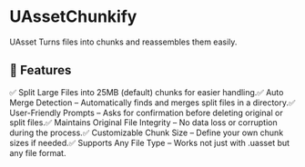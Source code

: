 # UAssetChunkify
UAsset Turns files into chunks and reassembles them easily.

## 🚀 Features

✅ Split Large Files into 25MB (default) chunks for easier handling.✅ Auto Merge Detection – Automatically finds and merges split files in a directory.✅ User-Friendly Prompts – Asks for confirmation before deleting original or split files.✅ Maintains Original File Integrity – No data loss or corruption during the process.✅ Customizable Chunk Size – Define your own chunk sizes if needed.✅ Supports Any File Type – Works not just with .uasset but any file format.
